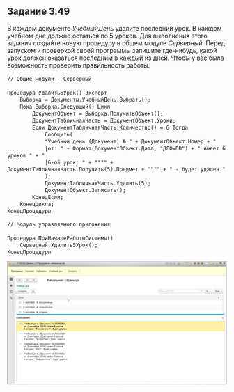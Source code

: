 ## Задание 3.49


В каждом документе *УчебныйДень* удалите последний урок. В каждом учебном дне должно остаться по 5 уроков. 
Для выполнения этого задания создайте новую процедуру в общем модуле *Серверный*. Перед запуском и проверкой своей программы запишите где-нибудь, какой урок должен оказаться последним в каждый из дней. Чтобы у вас была возможность проверить правильность работы.


```bsl
// Общие модули - Серверный

Процедура Удалить5Урок() Экспорт 
	Выборка = Документы.УчебныйДень.Выбрать();
	Пока Выборка.Следующий() Цикл
		ДокументОбъект = Выборка.ПолучитьОбъект();
		ДокументТабличнаяЧасть = ДокументОбъект.Уроки;
		Если ДокументТабличнаяЧасть.Количество() = 6 Тогда
			Сообщить(
			"Учебный день (Документ) № " + ДокументОбъект.Номер + "
			|от: " + Формат(ДокументОбъект.Дата, "ДЛФ=DD") + " имеет 6 уроков " + "
			|6-ой урок: " + """" + ДокументТабличнаяЧасть.Получить(5).Предмет + """" + " - будет удален."
			);			
			ДокументТабличнаяЧасть.Удалить(5);
			ДокументОбъект.Записать();
		КонецЕсли;
	КонецЦикла;
КонецПроцедуры
```

```bsl
// Модуль управляемого приложения

Процедура ПриНачалеРаботыСистемы()
	Серверный.Удалить5Урок();	
КонецПроцедуры
```

![alt text](image.png)
